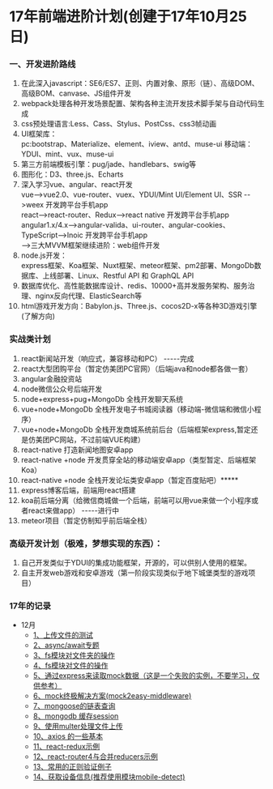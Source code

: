 # 17年前端进阶计划(创建于17年10月25日)

### 一、开发进阶路线
1.  在此深入javascript：SE6/ES7、正则、内置对象、原形（链）、高级DOM、高级BOM、canvase、JS组件开发
2.  webpack处理各种开发场景配置、架构各种主流开发技术脚手架与自动代码生成
3.  css预处理语言:Less、Cass、Stylus、PostCss、css3帧动画
4.  UI框架库：  
    pc:bootstrap、Materialize、element、iview、antd、muse-ui
    移动端：YDUI、mint、vux、muse-ui
5.  第三方前端模板引擎：pug/jade、handlebars、swig等
6.  图形化：D3、three.js、Echarts
7.  深入学习vue、angular、react开发     
    vue-->vue2.0、vue-router、vuex、YDUI/Mint UI/Element UI、SSR -->weex 开发跨平台手机app     
    react-->react-router、Redux-->react native 开发跨平台手机app        
    angular1.x/4.x-->angular-valida、ui-router、angular-cookies、TypeScript-->Inoic 开发跨平台手机app     
    -->三大MVVM框架继续进阶：web组件开发
8.  node.js开发：      
    express框架、Koa框架、Nuxt框架、meteor框架、pm2部署、MongoDb数据库、上线部署、Linux、Restful API 和 GraphQL API
9.  数据库优化、高性能数据库设计、redis、10000+高并发服务架构、服务治理、nginx反向代理、ElasticSearch等
10. html游戏开发方向：Babylon.js、Three.js、cocos2D-x等各种3D游戏引擎(了解方向)


### 实战类计划

1.  react新闻站开发（响应式，兼容移动和PC）  -----完成
2.  react大型团购平台（暂定仿美团PC官网）（后端java和node都各做一套）
3.  angular金融投资站
4.  node微信公众号后端开发
5.  node+express+pug+MongoDb 全栈开发聊天系统
6.  vue+node+MongoDb 全栈开发电子书城阅读器（移动端-微信端和微信小程序）
7.  vue+node+MongoDb	全栈开发商城系统前后台（后端框架express,暂定还是仿美团PC网站，不过前端VUE构建）
8.  react-native 打造新闻地图安卓app
9.  react-native +node 开发贯穿全站的移动端安卓app（类型暂定、后端框架Koa）
10. react-native +node 全栈开发论坛类安卓app（暂定百度贴吧）*****
11. express博客后端，前端用react搭建
12. koa前后端分离（给微信商城做一个后端，前端可以用vue来做一个小程序或者react来做app）  -----进行中
13. meteor项目（暂定仿制知乎前后端全栈）

### 高级开发计划（极难，梦想实现的东西）：
1.  自己开发类似于YDUI的集成功能框架，开源的，可以供别人使用的框架。
2.  自主开发web游戏和安卓游戏（第一阶段实现类似于地下城堡类型的游戏项目）


### 17年的记录

- 12月
    - [1、上传文件的测试](./12月/1、上传文件的测试)
    - [2、async/await专题](./12月/2、async&&await)
    - [3、fs模块对文件夹的操作](./12月/3、fs模块学习)
    - [4、fs模块对文件的操作](./12月/4、fs对文件的操作)
    - [5、通过express来读取mock数据（这是一个失败的实例，不要学习，仅供参考）](./12月/5、通过express来读取mock数据（这是一个失败的实例，不要学习，仅供参考）)
    - [6、mock终极解决方案(mock2easy-middleware)](./12月/6、mock终极解决方案/server.js)
    - [7、mongoose的链表查询](./12月/7、mongoose的链表查询)
    - [8、mongodb 缓存session](./12月/8、mongodb缓存session)
    - [9、使用multer处理文件上传](./12月/9、使用multer处理文件上传)
    - [10、axios 的一些基本](./12月/10、axios%20的一些基本用法)
    - [11、react-redux示例](./12月/11、react-redux示例)
    - [12、react-router4与合并reducers示例](./12月/12、react-router4与合并reducers示例)
    - [13、常用的正则验证例子](./12月/13、正则验证)
    - [14、获取设备信息(推荐使用模块mobile-detect)](./12月/14、获取设备信息专题/index.js)

